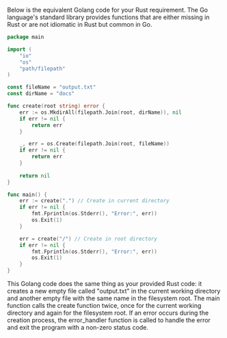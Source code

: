 Below is the equivalent Golang code for your Rust requirement. The Go language's standard library provides functions that are either missing in Rust or are not idiomatic in Rust but common in Go.

```go
package main

import (
	"io"
	"os"
	"path/filepath"
)

const fileName = "output.txt"
const dirName = "docs"

func create(root string) error {
	err := os.MkdirAll(filepath.Join(root, dirName)), nil
	if err != nil {
		return err
	}

	_, err = os.Create(filepath.Join(root, fileName))
	if err != nil {
		return err
	}
	
	return nil
}

func main() {
	err := create(".") // Create in current directory
	if err != nil {
		fmt.Fprintln(os.Stderr(), "Error:", err))
		os.Exit(1)
	}

	err = create("/") // Create in root directory
	if err != nil {
		fmt.Fprintln(os.Stderr(), "Error:", err))
		os.Exit(1)
	}
}
```
This Golang code does the same thing as your provided Rust code: it creates a new empty file called "output.txt" in the current working directory and another empty file with the same name in the filesystem root.
The main function calls the create function twice, once for the current working directory and again for the filesystem root. 
If an error occurs during the creation process, the error_handler function is called to handle the error and exit the program with a non-zero status code.
